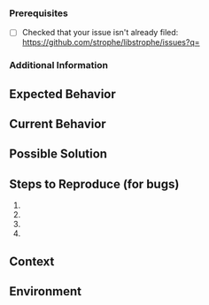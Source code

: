 <!--

Provide a general summary of the issue in the Title above

This is a very generic template, remove items that do not apply. For completed items, change [ ] to [x].

-->

### Prerequisites

* [ ] Checked that your issue isn't already filed: https://github.com/strophe/libstrophe/issues?q=

### Additional Information

<!--- Any additional information, configuration or data that might be necessary to reproduce the issue. -->

## Expected Behavior

<!--- If you're describing a bug, tell us what should happen -->
<!--- If you're suggesting a change/improvement, tell us how it should work -->

## Current Behavior

<!--- If describing a bug, tell us what happens instead of the expected behavior or even better, provide a functional code example reproducing your issue. -->
<!--- If suggesting a change/improvement, explain the difference from current behavior -->

## Possible Solution
<!--- Not obligatory, but suggest a fix/reason for the bug, -->
<!--- or ideas how to implement the addition or change -->

## Steps to Reproduce (for bugs)

<!--- Please either describe your issue in detail or even better, provide a functional code example reproducing your issue. -->
1.
2.
3.
4.

## Context

<!--- How has this issue affected you? What are you trying to accomplish? -->

## Environment

<!---
Please provide the version of the library you're using.
You can find the version either in the first line of the `configure.ac` file or if you're using the Git repository, please run `git describe --always --tags --dirty`.
Also, please include the compiler, the compiler version, the architecture, the OS and what version of the OS you're experiencing the issue.
 -->
